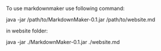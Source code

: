 To use markdownmaker use following command:

java -jar /path/to/MarkdownMaker-0.1.jar /path/to/website.md

in website folder:

java -jar ./MarkdownMaker-0.1.jar ./website.md
